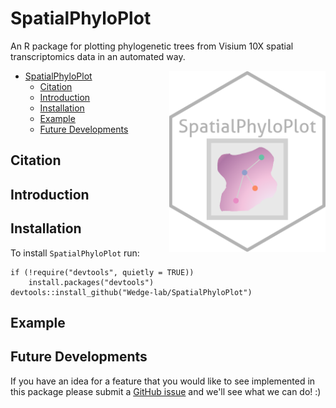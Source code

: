 # SpatialPhyloPlot
An R package for plotting phylogenetic trees from Visium 10X spatial transcriptomics data in an automated way.

<!-- badges: start -->
<!-- badges: end -->

<img src="man/SpatialPhyloPlot.png" align="right" width="250" />

- [SpatialPhyloPlot](#spatialphyloplot)
  - [Citation](#citation)
  - [Introduction](#introduction)
  - [Installation](#installation)
  - [Example](#example)
  - [Future Developments](#future-developments)

## Citation

## Introduction

## Installation

To install `SpatialPhyloPlot` run:
```
if (!require("devtools", quietly = TRUE))
    install.packages("devtools")
devtools::install_github("Wedge-lab/SpatialPhyloPlot")
```
## Example

## Future Developments
If you have an idea for a feature that you would like to see implemented in this package please submit a [GitHub issue](https://github.com/Wedge-lab/SpatialPhyloPlot/issues) and we'll see what we can do! :)
